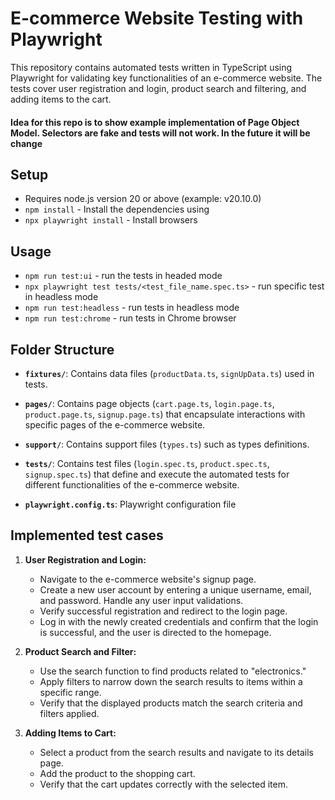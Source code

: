 # E-commerce Website Testing with Playwright

This repository contains automated tests written in TypeScript using Playwright for validating key functionalities of an e-commerce website. The tests cover user registration and login, product search and filtering, and adding items to the cart.

#### Idea for this repo is to show example implementation of Page Object Model. Selectors are fake and tests will not work. In the future it will be change

## Setup

- Requires node.js version 20 or above (example: v20.10.0)
- `npm install` - Install the dependencies using
- `npx playwright install` - Install browsers

## Usage

- `npm run test:ui` - run the tests in headed mode
- `npx playwright test tests/<test_file_name.spec.ts>` - run specific test in headless mode
- `npm run test:headless` -  run tests in headless mode 
- `npm run test:chrome` - run tests in Chrome browser

## Folder Structure

- **`fixtures/`**: Contains data files (`productData.ts`, `signUpData.ts`) used in tests.

- **`pages/`**: Contains page objects (`cart.page.ts`, `login.page.ts`, `product.page.ts`, `signup.page.ts`) that encapsulate interactions with specific pages of the e-commerce website.

- **`support/`**: Contains support files (`types.ts`) such as types definitions.

- **`tests/`**: Contains test files (`login.spec.ts`, `product.spec.ts`, `signup.spec.ts`) that define and execute the automated tests for different functionalities of the e-commerce website.

- **`playwright.config.ts`**: Playwright configuration file


## Implemented test cases
1. **User Registration and Login:**
   - Navigate to the e-commerce website's signup page.
   - Create a new user account by entering a unique username, email, and password. Handle any user input validations.
   - Verify successful registration and redirect to the login page.
   - Log in with the newly created credentials and confirm that the login is successful, and the user is directed to the homepage.

2. **Product Search and Filter:**
   - Use the search function to find products related to "electronics."
   - Apply filters to narrow down the search results to items within a specific range.
   - Verify that the displayed products match the search criteria and filters applied.

3. **Adding Items to Cart:**
   - Select a product from the search results and navigate to its details page.
   - Add the product to the shopping cart.
   - Verify that the cart updates correctly with the selected item.

